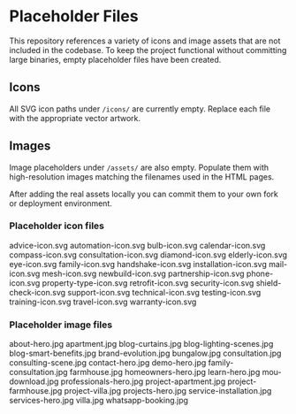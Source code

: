 # Placeholder Files

This repository references a variety of icons and image assets that are not included in the codebase. To keep the project functional without committing large binaries, empty placeholder files have been created.

## Icons
All SVG icon paths under `/icons/` are currently empty. Replace each file with the appropriate vector artwork.

## Images
Image placeholders under `/assets/` are also empty. Populate them with high-resolution images matching the filenames used in the HTML pages.

After adding the real assets locally you can commit them to your own fork or deployment environment.

### Placeholder icon files
advice-icon.svg automation-icon.svg bulb-icon.svg calendar-icon.svg compass-icon.svg consultation-icon.svg diamond-icon.svg elderly-icon.svg eye-icon.svg family-icon.svg handshake-icon.svg installation-icon.svg mail-icon.svg mesh-icon.svg newbuild-icon.svg partnership-icon.svg phone-icon.svg property-type-icon.svg retrofit-icon.svg security-icon.svg shield-check-icon.svg support-icon.svg technical-icon.svg testing-icon.svg training-icon.svg travel-icon.svg warranty-icon.svg

### Placeholder image files
about-hero.jpg apartment.jpg blog-curtains.jpg blog-lighting-scenes.jpg blog-smart-benefits.jpg brand-evolution.jpg bungalow.jpg consultation.jpg consulting-scene.jpg contact-hero.jpg demo-hero.jpg family-consultation.jpg farmhouse.jpg homeowners-hero.jpg learn-hero.jpg mou-download.jpg professionals-hero.jpg project-apartment.jpg project-farmhouse.jpg project-villa.jpg projects-hero.jpg service-installation.jpg services-hero.jpg villa.jpg whatsapp-booking.jpg
